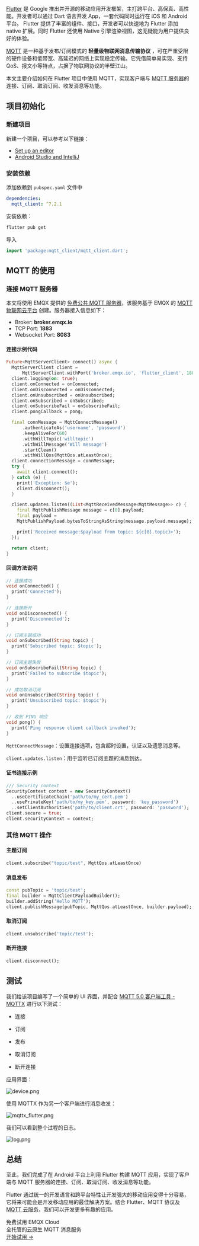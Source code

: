 [Flutter](https://flutter.dev/) 是 Google 推出并开源的移动应用开发框架，主打跨平台、高保真、高性能。开发者可以通过 Dart 语言开发 App，一套代码同时运行在 iOS 和 Android 平台。 Flutter 提供了丰富的组件、接口，开发者可以快速地为 Flutter 添加 native 扩展。同时 Flutter 还使用  Native 引擎渲染视图，这无疑能为用户提供良好的体验。

[MQTT](https://www.emqx.com/zh/mqtt) 是一种基于发布/订阅模式的 **轻量级物联网消息传输协议** ，可在严重受限的硬件设备和低带宽、高延迟的网络上实现稳定传输。它凭借简单易实现、支持 QoS、报文小等特点，占据了物联网协议的半壁江山。

本文主要介绍如何在 Flutter 项目中使用 MQTT，实现客户端与 [MQTT 服务器](https://www.emqx.io/zh)的连接、订阅、取消订阅、收发消息等功能。

## 项目初始化

### 新建项目

新建一个项目，可以参考以下链接：

- [Set up an editor](https://docs.flutter.dev/get-started/editor?tab=androidstudio)
- [Android Studio and IntelliJ](https://docs.flutter.dev/development/tools/android-studio)

### 安装依赖

添加依赖到 `pubspec.yaml` 文件中

```yaml
dependencies: 
  mqtt_client: ^7.2.1
```

安装依赖：

```bash
flutter pub get
```

导入

```dart
import 'package:mqtt_client/mqtt_client.dart';
```



## MQTT 的使用

### 连接 MQTT 服务器

本文将使用 EMQX 提供的 [免费公共 MQTT 服务器](https://www.emqx.com/zh/mqtt/public-mqtt5-broker)，该服务基于 EMQX 的 [MQTT 物联网云平台](https://www.emqx.com/en/cloud) 创建。服务器接入信息如下：

- Broker: **broker.emqx.io**
- TCP Port: **1883**
- Websocket Port: **8083**

#### 连接示例代码

```dart
Future<MqttServerClient> connect() async {
  MqttServerClient client =
      MqttServerClient.withPort('broker.emqx.io', 'flutter_client', 1883);
  client.logging(on: true);
  client.onConnected = onConnected;
  client.onDisconnected = onDisconnected;
  client.onUnsubscribed = onUnsubscribed;
  client.onSubscribed = onSubscribed;
  client.onSubscribeFail = onSubscribeFail;
  client.pongCallback = pong;

  final connMessage = MqttConnectMessage()
      .authenticateAs('username', 'password')
      .keepAliveFor(60)
      .withWillTopic('willtopic')
      .withWillMessage('Will message')
      .startClean()
      .withWillQos(MqttQos.atLeastOnce);
  client.connectionMessage = connMessage;
  try {
    await client.connect();
  } catch (e) {
    print('Exception: $e');
    client.disconnect();
  }

  client.updates.listen((List<MqttReceivedMessage<MqttMessage>> c) {
    final MqttPublishMessage message = c[0].payload;
    final payload =
    MqttPublishPayload.bytesToStringAsString(message.payload.message);

    print('Received message:$payload from topic: ${c[0].topic}>');
  });

  return client;
}
```

#### 回调方法说明

```dart
// 连接成功
void onConnected() {
  print('Connected');
}

// 连接断开
void onDisconnected() {
  print('Disconnected');
}

// 订阅主题成功
void onSubscribed(String topic) {
  print('Subscribed topic: $topic');
}

// 订阅主题失败
void onSubscribeFail(String topic) {
  print('Failed to subscribe $topic');
}

// 成功取消订阅
void onUnsubscribed(String topic) {
  print('Unsubscribed topic: $topic');
}

// 收到 PING 响应
void pong() {
  print('Ping response client callback invoked');
}
```

`MqttConnectMessage`：设置连接选项，包含超时设置，认证以及遗愿消息等。

`client.updates.listen`：用于监听已订阅主题的消息到达。

#### 证书连接示例

```dart
/// Security context
SecurityContext context = new SecurityContext()
  ..useCertificateChain('path/to/my_cert.pem')
  ..usePrivateKey('path/to/my_key.pem', password: 'key_password')
  ..setClientAuthorities('path/to/client.crt', password: 'password');
client.secure = true;
client.securityContext = context;
```

### 其他 MQTT 操作

#### 主题订阅

```dart
client.subscribe("topic/test", MqttQos.atLeastOnce)
```

#### 消息发布

```dart
const pubTopic = 'topic/test';
final builder = MqttClientPayloadBuilder();
builder.addString('Hello MQTT');
client.publishMessage(pubTopic, MqttQos.atLeastOnce, builder.payload);
```

#### 取消订阅

```dart
client.unsubscribe('topic/test');
```

#### 断开连接

```dart
client.disconnect();
```



## 测试

我们给该项目编写了一个简单的 UI 界面，并配合 [MQTT 5.0 客户端工具 - MQTTX](https://mqttx.app/zh) 进行以下测试：

- 连接

- 订阅

- 发布

- 取消订阅

- 断开连接

应用界面：

![device.png](https://assets.emqx.com/images/9c6e9d500faa607512eaa5d767630474.png)

使用 MQTTX 作为另一个客户端进行消息收发：

![mqttx_flutter.png](https://assets.emqx.com/images/ac306b8d6139cdcd2a7446de58c87847.png)


我们可以看到整个过程的日志。

![log.png](https://assets.emqx.com/images/d5e2065b8265787de99d1daefd7ba444.png)

## 总结

至此，我们完成了在 Android 平台上利用 Flutter 构建 MQTT 应用，实现了客户端与 MQTT 服务器的连接、订阅、取消订阅、收发消息等功能。

Flutter 通过统一的开发语言和跨平台特性让开发强大的移动应用变得十分容易，它将来可能会是开发移动应用的最佳解决方案。结合 Flutter、MQTT 协议及 [MQTT 云服务](https://www.emqx.com/zh/cloud)，我们可以开发更多有趣的应用。


<section class="promotion">
    <div>
        免费试用 EMQX Cloud
        <div class="is-size-14 is-text-normal has-text-weight-normal">全托管的云原生 MQTT 消息服务</div>
    </div>
    <a href="https://accounts-zh.emqx.com/signup?continue=https://cloud.emqx.com/console/deployments/0?oper=new" class="button is-gradient px-5">开始试用 →</a >
</section>
